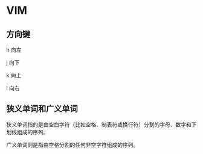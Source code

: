 # VIM

## 方向键

h 向左

j 向下

k 向上

l 向右

## 狭义单词和广义单词

狭义单词指的是由空白字符（比如空格、制表符或换行符）分割的字母、数字和下划线组成的序列。

广义单词则是指由空格分割的任何非空字符组成的序列。


